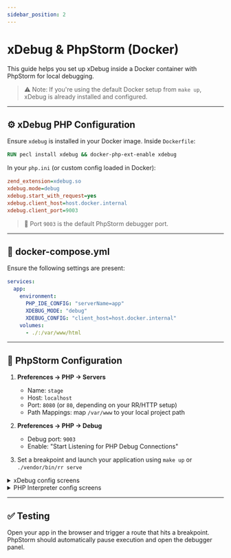 ```yaml
---
sidebar_position: 2
---
```


# xDebug & PhpStorm (Docker)

This guide helps you set up xDebug inside a Docker container with PhpStorm for local debugging.

> ⚠️ Note: If you're using the default Docker setup from `make up`, xDebug is already installed and configured.

---

## ⚙️ xDebug PHP Configuration

Ensure `xdebug` is installed in your Docker image. Inside `Dockerfile`:

```dockerfile
RUN pecl install xdebug && docker-php-ext-enable xdebug
```

In your `php.ini` (or custom config loaded in Docker):

```ini
zend_extension=xdebug.so
xdebug.mode=debug
xdebug.start_with_request=yes
xdebug.client_host=host.docker.internal
xdebug.client_port=9003
```

> 🔧 Port `9003` is the default PhpStorm debugger port.

---

## 🐳 docker-compose.yml

Ensure the following settings are present:

```yaml
services:
  app:
    environment:
      PHP_IDE_CONFIG: "serverName=app"
      XDEBUG_MODE: "debug"
      XDEBUG_CONFIG: "client_host=host.docker.internal"
    volumes:
      - ./:/var/www/html
```

---

## 🧐 PhpStorm Configuration

1. **Preferences → PHP → Servers**

   * Name: `stage`
   * Host: `localhost`
   * Port: `8080` (or `80`, depending on your RR/HTTP setup)
   * Path Mappings: map `/var/www` to your local project path

2. **Preferences → PHP → Debug**

   * Debug port: `9003`
   * Enable: "Start Listening for PHP Debug Connections"

3. Set a breakpoint and launch your application using `make up` or `./vendor/bin/rr serve`

<details>
  <summary>xDebug config screens</summary>

![Step 1](telegram-cloud-photo-size-2-5366060074822402597-x.jpg)

![Step 2](telegram-cloud-photo-size-2-5366060074822402598-y.jpg)

![Step 3](telegram-cloud-photo-size-2-5366060074822402599-y.jpg)

![Step 4](telegram-cloud-photo-size-2-5366060074822402600-y.jpg)

![Step 5](telegram-cloud-photo-size-2-5366060074822402601-y.jpg)

![Step 6](telegram-cloud-photo-size-2-5366551805628118334-m.jpg)
</details>

<details>
  <summary>PHP Interpreter config screens</summary>

![Step 1](telegram-cloud-photo-size-2-5366060074822402606-y.jpg)

![Step 2](telegram-cloud-photo-size-2-5366060074822402607-y.jpg)

![Step 3](telegram-cloud-photo-size-2-5366060074822402608-x.jpg)

![Step 4](telegram-cloud-photo-size-2-5366060074822402609-y.jpg)

![Step 5](telegram-cloud-photo-size-2-5366060074822402610-y.jpg)
</details>

---

## ✅ Testing

Open your app in the browser and trigger a route that hits a breakpoint. PhpStorm should automatically pause execution and open the debugger panel.


